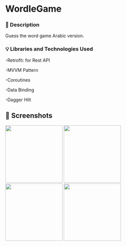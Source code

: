# WordleGame

### :scroll: Description 

Guess the word game Arabic version.

### :bulb: Libraries and Technologies Used  

-Retrofit: for Rest API

-MVVM Pattern

-Coroutines

-Data Binding

-Dagger Hilt


## :camera_flash: Screenshots
<img src="https://user-images.githubusercontent.com/91476864/201638184-8aea092d-4fb1-4a8c-a182-8f89c16ce279.png" width="180"> <img src="https://user-images.githubusercontent.com/91476864/201638522-d0cb190c-f493-46ef-86eb-fab93f0d6660.png" width="180"> <img src="https://user-images.githubusercontent.com/91476864/201638834-b97222ea-c883-4865-b980-1bff9b8430ba.png" width="180"> <img src="https://user-images.githubusercontent.com/91476864/201639039-a29416e1-db26-43bb-a4bc-a68fc49d4f5f.png" width="180">
